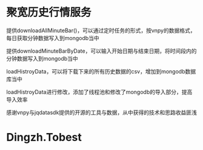 # 聚宽历史行情服务

提供downloadAllMinuteBar()，可以通过定时任务的形式，按vnpy的数据格式，每日获取分钟数据写入到mongodb当中

提供downloadMinuteBarByDate，可以输入开始日期与结束日期，将时间段内的分钟数据写入到mongodb当中

loadHistroyData，可以将下载下来的所有历史数据的csv，增加到mongodb数据库当中

loadHistroyData进行修改，添加了线程池和修改了mongodb的导入部分，提高导入效率

感谢vnpy与jqdatasdk提供的开源的工具与数据，从中获得的技术和思路收益匪浅

# Dingzh.Tobest